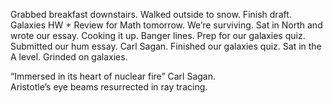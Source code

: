 Grabbed breakfast downstairs. Walked outside to snow. Finish draft. Galaxies HW \+ Review for Math tomorrow. We’re surviving. Sat in North and wrote our essay. Cooking it up. Banger lines. Prep for our galaxies quiz. Submitted our hum essay. Carl Sagan. Finished our galaxies quiz. Sat in the A level. Grinded on galaxies. 

“Immersed in its heart of nuclear fire” Carl Sagan.  
Aristotle’s eye beams resurrected in ray tracing.